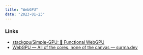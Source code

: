 ```yaml
---
title: "WebGPU"
date: "2023-01-23"
---
```


### Links
- [stackgpu/Simple-GPU: 🦒 Functional WebGPU](https://github.com/stackgpu/Simple-GPU)
- [WebGPU — All of the cores, none of the canvas — surma.dev](https://surma.dev/things/webgpu/index.html)